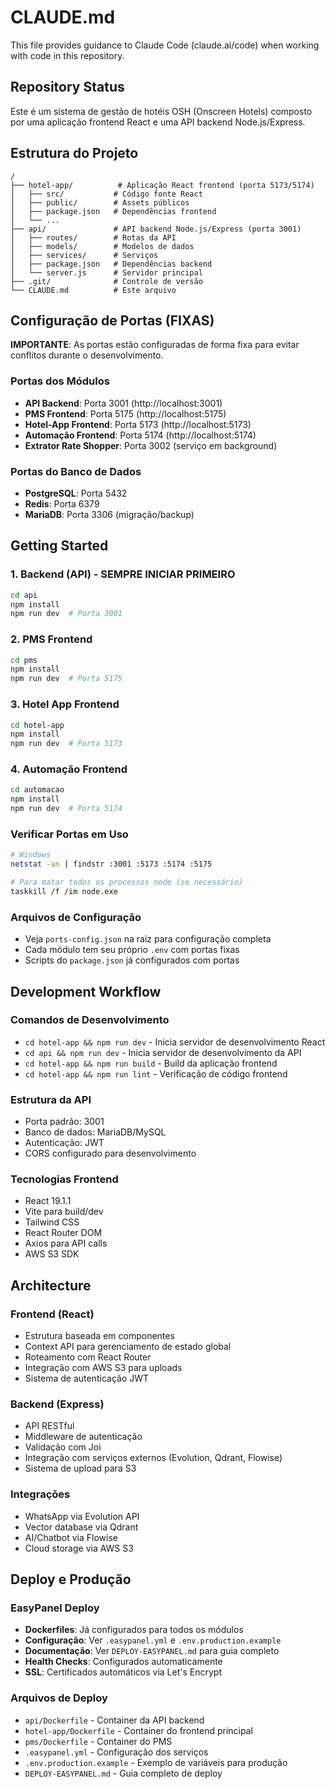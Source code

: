 # CLAUDE.md

This file provides guidance to Claude Code (claude.ai/code) when working with code in this repository.

## Repository Status

Este é um sistema de gestão de hotéis OSH (Onscreen Hotels) composto por uma aplicação frontend React e uma API backend Node.js/Express.

## Estrutura do Projeto

```
/
├── hotel-app/          # Aplicação React frontend (porta 5173/5174)
│   ├── src/           # Código fonte React
│   ├── public/        # Assets públicos
│   ├── package.json   # Dependências frontend
│   └── ...
├── api/               # API backend Node.js/Express (porta 3001)
│   ├── routes/        # Rotas da API
│   ├── models/        # Modelos de dados
│   ├── services/      # Serviços
│   ├── package.json   # Dependências backend
│   └── server.js      # Servidor principal
├── .git/              # Controle de versão
└── CLAUDE.md          # Este arquivo
```

## Configuração de Portas (FIXAS)

**IMPORTANTE**: As portas estão configuradas de forma fixa para evitar conflitos durante o desenvolvimento.

### Portas dos Módulos
- **API Backend**: Porta 3001 (http://localhost:3001)
- **PMS Frontend**: Porta 5175 (http://localhost:5175)
- **Hotel-App Frontend**: Porta 5173 (http://localhost:5173)
- **Automação Frontend**: Porta 5174 (http://localhost:5174)
- **Extrator Rate Shopper**: Porta 3002 (serviço em background)

### Portas do Banco de Dados
- **PostgreSQL**: Porta 5432
- **Redis**: Porta 6379
- **MariaDB**: Porta 3306 (migração/backup)

## Getting Started

### 1. Backend (API) - SEMPRE INICIAR PRIMEIRO
```bash
cd api
npm install
npm run dev  # Porta 3001
```

### 2. PMS Frontend
```bash
cd pms
npm install
npm run dev  # Porta 5175
```

### 3. Hotel App Frontend
```bash
cd hotel-app
npm install
npm run dev  # Porta 5173
```

### 4. Automação Frontend
```bash
cd automacao
npm install
npm run dev  # Porta 5174
```

### Verificar Portas em Uso
```bash
# Windows
netstat -an | findstr :3001 :5173 :5174 :5175

# Para matar todos os processos node (se necessário)
taskkill /f /im node.exe
```

### Arquivos de Configuração
- Veja `ports-config.json` na raiz para configuração completa
- Cada módulo tem seu próprio `.env` com portas fixas
- Scripts do `package.json` já configurados com portas

## Development Workflow

### Comandos de Desenvolvimento
- `cd hotel-app && npm run dev` - Inicia servidor de desenvolvimento React
- `cd api && npm run dev` - Inicia servidor de desenvolvimento da API
- `cd hotel-app && npm run build` - Build da aplicação frontend
- `cd hotel-app && npm run lint` - Verificação de código frontend

### Estrutura da API
- Porta padrão: 3001
- Banco de dados: MariaDB/MySQL
- Autenticação: JWT
- CORS configurado para desenvolvimento

### Tecnologias Frontend
- React 19.1.1
- Vite para build/dev
- Tailwind CSS
- React Router DOM
- Axios para API calls
- AWS S3 SDK

## Architecture

### Frontend (React)
- Estrutura baseada em componentes
- Context API para gerenciamento de estado global
- Roteamento com React Router
- Integração com AWS S3 para uploads
- Sistema de autenticação JWT

### Backend (Express)
- API RESTful
- Middleware de autenticação
- Validação com Joi
- Integração com serviços externos (Evolution, Qdrant, Flowise)
- Sistema de upload para S3

### Integrações
- WhatsApp via Evolution API
- Vector database via Qdrant
- AI/Chatbot via Flowise
- Cloud storage via AWS S3

## Deploy e Produção

### EasyPanel Deploy
- **Dockerfiles**: Já configurados para todos os módulos
- **Configuração**: Ver `.easypanel.yml` e `.env.production.example`
- **Documentação**: Ver `DEPLOY-EASYPANEL.md` para guia completo
- **Health Checks**: Configurados automaticamente
- **SSL**: Certificados automáticos via Let's Encrypt

### Arquivos de Deploy
- `api/Dockerfile` - Container da API backend
- `hotel-app/Dockerfile` - Container do frontend principal
- `pms/Dockerfile` - Container do PMS
- `.easypanel.yml` - Configuração dos serviços
- `.env.production.example` - Exemplo de variáveis para produção
- `DEPLOY-EASYPANEL.md` - Guia completo de deploy
